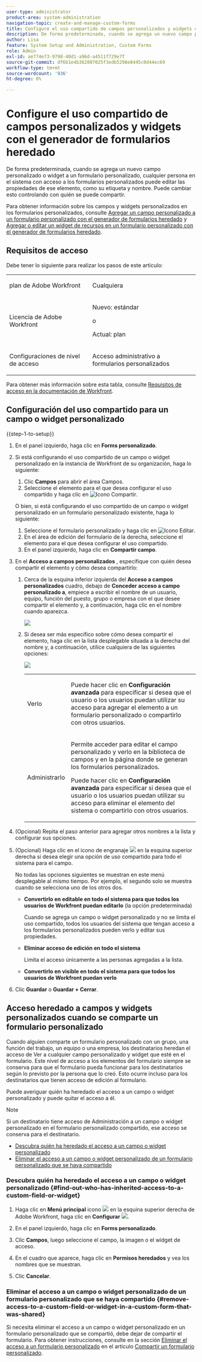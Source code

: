 ```yaml
---
user-type: administrator
product-area: system-administration
navigation-topic: create-and-manage-custom-forms
title: Configure el uso compartido de campos personalizados y widgets con el generador de formularios heredado
description: De forma predeterminada, cuando se agrega un nuevo campo personalizado o widget a un formulario personalizado, cualquier persona en el sistema con acceso a los formularios personalizados puede editar las propiedades de ese elemento, como su etiqueta y nombre. Puede cambiar esto controlando con quién se puede compartir.
author: Lisa
feature: System Setup and Administration, Custom Forms
role: Admin
exl-id: ae774e73-9798-40d1-a96d-a4511f729e7f
source-git-commit: df6b1e4b362807025f3edb5298e8445c0d44ec69
workflow-type: tm+mt
source-wordcount: '936'
ht-degree: 0%

---
```


# Configure el uso compartido de campos personalizados y widgets con el generador de formularios heredado

De forma predeterminada, cuando se agrega un nuevo campo personalizado o widget a un formulario personalizado, cualquier persona en el sistema con acceso a los formularios personalizados puede editar las propiedades de ese elemento, como su etiqueta y nombre. Puede cambiar esto controlando con quién se puede compartir.

Para obtener información sobre los campos y widgets personalizados en los formularios personalizados, consulte [Agregar un campo personalizado a un formulario personalizado con el generador de formularios heredado](../../../administration-and-setup/customize-workfront/create-manage-custom-forms/add-a-custom-field-to-a-custom-form.md) y [Agregar o editar un widget de recursos en un formulario personalizado con el generador de formularios heredado](../../../administration-and-setup/customize-workfront/create-manage-custom-forms/add-widget-or-edit-its-properties-in-a-custom-form.md).

## Requisitos de acceso

Debe tener lo siguiente para realizar los pasos de este artículo:

<table style="table-layout:auto"> 
 <col> 
 <col> 
 <tbody> 
  <tr data-mc-conditions=""> 
   <td role="rowheader"> <p>plan de Adobe Workfront</p> </td> 
   <td>Cualquiera</td> 
  </tr> 
  <tr> 
   <td role="rowheader">Licencia de Adobe Workfront</td> 
   <td>
   <p>Nuevo: estándar</p>
   <p>o</p>
   <p>Actual: plan</p></td>
  </tr> 
  <tr data-mc-conditions=""> 
   <td role="rowheader">Configuraciones de nivel de acceso</td> 
   <td> <p>Acceso administrativo a formularios personalizados</p> </td> 
  </tr> 
 </tbody> 
</table>

Para obtener más información sobre esta tabla, consulte [Requisitos de acceso en la documentación de Workfront](/help/quicksilver/administration-and-setup/add-users/access-levels-and-object-permissions/access-level-requirements-in-documentation.md).

## Configuración del uso compartido para un campo o widget personalizado

{{step-1-to-setup}}

1. En el panel izquierdo, haga clic en **Forms personalizado**.
1. Si está configurando el uso compartido de un campo o widget personalizado en la instancia de Workfront de su organización, haga lo siguiente:

   1. Clic **Campos** para abrir el área Campos.
   1. Seleccione el elemento para el que desea configurar el uso compartido y haga clic en ![Icono Compartir](assets/share-icon.png).

   O bien, si está configurando el uso compartido de un campo o widget personalizado en un formulario personalizado existente, haga lo siguiente:

   1. Seleccione el formulario personalizado y haga clic en ![Icono Editar](assets/edit-icon.png).
   1. En el área de edición del formulario de la derecha, seleccione el elemento para el que desea configurar el uso compartido.
   1. En el panel izquierdo, haga clic en **Compartir campo**.

1. En el **Acceso a campos personalizados** , especifique con quién desea compartir el elemento y cómo desea compartirlo:

   1. Cerca de la esquina inferior izquierda del **Acceso a campos personalizados** cuadro, debajo de **Conceder acceso a campo personalizado a**, empiece a escribir el nombre de un usuario, equipo, función del puesto, grupo o empresa con el que desee compartir el elemento y, a continuación, haga clic en el nombre cuando aparezca.

      ![](assets/share-field-give-access-to.jpg)

   1. Si desea ser más específico sobre cómo desea compartir el elemento, haga clic en la lista desplegable situada a la derecha del nombre y, a continuación, utilice cualquiera de las siguientes opciones:

      ![](assets/share-field-view-mng-options.jpg)

      <table style="table-layout:auto"> 
       <col> 
       <col> 
       <tbody> 
        <tr> 
         <td role="rowheader">Verlo</td> 
         <td> <p>Puede hacer clic en <strong>Configuración avanzada</strong> para especificar si desea que el usuario o los usuarios puedan utilizar su acceso para agregar el elemento a un formulario personalizado o compartirlo con otros usuarios.</p> </td> 
        </tr> 
        <tr> 
         <td role="rowheader">Administrarlo</td> 
         <td> <p>Permite acceder para editar el campo personalizado y verlo en la biblioteca de campos y en la página donde se generan los formularios personalizados.</p> <p>Puede hacer clic en <strong>Configuración avanzada</strong> para especificar si desea que el usuario o los usuarios puedan utilizar su acceso para eliminar el elemento del sistema o compartirlo con otros usuarios.</p> </td> 
        </tr> 
       </tbody> 
      </table>

1. (Opcional) Repita el paso anterior para agregar otros nombres a la lista y configurar sus opciones.
1. (Opcional) Haga clic en el icono de engranaje ![](assets/gear-icon-settings.png) en la esquina superior derecha si desea elegir una opción de uso compartido para todo el sistema para el campo.

   No todas las opciones siguientes se muestran en este menú desplegable al mismo tiempo. Por ejemplo, el segundo solo se muestra cuando se selecciona uno de los otros dos.

   * **Convertirlo en editable en todo el sistema para que todos los usuarios de Workfront puedan editarlo** (la opción predeterminada)

     Cuando se agrega un campo o widget personalizado y no se limita el uso compartido, todos los usuarios del sistema que tengan acceso a los formularios personalizados pueden verlo y editar sus propiedades.

   * **Eliminar acceso de edición en todo el sistema**

     Limita el acceso únicamente a las personas agregadas a la lista.

   * **Convertirlo en visible en todo el sistema para que todos los usuarios de Workfront puedan verlo**

1. Clic **Guardar** o **Guardar + Cerrar**.

## Acceso heredado a campos y widgets personalizados cuando se comparte un formulario personalizado

Cuando alguien comparte un formulario personalizado con un grupo, una función del trabajo, un equipo o una empresa, los destinatarios heredan el acceso de Ver a cualquier campo personalizado y widget que esté en el formulario. Este nivel de acceso a los elementos del formulario siempre se conserva para que el formulario pueda funcionar para los destinatarios según lo previsto por la persona que lo creó. Esto ocurre incluso para los destinatarios que tienen acceso de edición al formulario.

Puede averiguar quién ha heredado el acceso a un campo o widget personalizado y puede quitar el acceso a él.

>[!NOTE]
>
>Si un destinatario tiene acceso de Administración a un campo o widget personalizado en el formulario personalizado compartido, ese acceso se conserva para el destinatario.

* [Descubra quién ha heredado el acceso a un campo o widget personalizado](#find-out-who-has-inherited-access-to-a-custom-field-or-widget)
* [Eliminar el acceso a un campo o widget personalizado de un formulario personalizado que se haya compartido](#remove-access-to-a-custom-field-or-widget-in-a-custom-form-that-was-shared)

### Descubra quién ha heredado el acceso a un campo o widget personalizado {#find-out-who-has-inherited-access-to-a-custom-field-or-widget}

1. Haga clic en **Menú principal** icono ![](assets/main-menu-icon.png) en la esquina superior derecha de Adobe Workfront, haga clic en **Configurar** ![](assets/gear-icon-settings.png).

1. En el panel izquierdo, haga clic en **Forms personalizado**.
1. Clic **Campos**, luego seleccione el campo, la imagen o el widget de acceso.
1. En el cuadro que aparece, haga clic en **Permisos heredados** y vea los nombres que se muestran.
1. Clic **Cancelar**.

### Eliminar el acceso a un campo o widget personalizado de un formulario personalizado que se haya compartido {#remove-access-to-a-custom-field-or-widget-in-a-custom-form-that-was-shared}

Si necesita eliminar el acceso a un campo o widget personalizado en un formulario personalizado que se compartió, debe dejar de compartir el formulario. Para obtener instrucciones, consulte en la sección [Eliminar el acceso a un formulario personalizado](../../../administration-and-setup/customize-workfront/create-manage-custom-forms/share-access-to-a-custom-form.md#unshare) en el artículo [Compartir un formulario personalizado](../../../administration-and-setup/customize-workfront/create-manage-custom-forms/share-access-to-a-custom-form.md).
